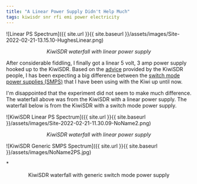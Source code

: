 ```yaml
---
title: "A Linear Power Supply Didn't Help Much"
tags: kiwisdr snr rfi emi power electricity
---
```


![Linear PS Spectrum]({{ site.url }}{{ site.baseurl }}/assets/images/Site-2022-02-21-13.15.10-HughesLinear.png)

*<center>KiwiSDR waterfall with linear power supply</center>*

After considerable fiddling, I finally got a linear 5 volt, 3 amp
power supply hooked up to the KiwiSDR. Based on the
[advice](http://kiwisdr.com/quickstart/index.html#id-noise) provided
by the KiwiSDR people, I has been expecting a big difference between
the [switch mode power supplies
(SMPS)](https://en.wikipedia.org/wiki/Switched-mode_power_supply) that
I have been using with the Kiwi up until now.

I'm disappointed that the experiment did not seem to make much
difference. The waterfall above was from the KiwiSDR with a linear
power supply. The waterfall below is from the KiwiSDR with a switch
mode power supply.

![KiwiSDR Linear PS Spectrum]({{ site.url }}{{ site.baseurl }}/assets/images/Site-2022-02-21-11.30.09-NoName2.png)

*<center>KiwiSDR waterfall with linear power supply</center>*

![KiwiSDR Generic SMPS Spectrum]({{ site.url }}{{ site.baseurl }}/assets/images/NoName2PS.jpg)

*<center>KiwiSDR waterfall with generic switch mode power supply</center>
